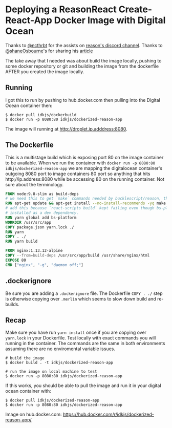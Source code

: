 # Deploying a ReasonReact Create-React-App Docker Image with Digital Ocean

Thanks to [@ncthrbt](https://twitter.com/@ncthbrt) for the assists on [reason's discord channel](https://discordapp.com/channels/235176658175262720/235176658175262720).
Thanks to [@shaneOsbourne](https://twitter.com/shaneosbourne?lang=en)'s for sharing his [article](https://medium.com/@shakyShane/lets-talk-about-docker-artifacts-27454560384f)

The take away that I needed was about build the image locally, pushing to some docker repository or git and building the image from the dockerfile AFTER you created the image locally.

## Running

I got this to run by pushing to hub.docker.com then pulling into the Digital Ocean container then:

```
$ docker pull idkjs/dockerbuild
$ docker run -p 8080:80 idkjs/dockerized-reason-app
```

The image will running at http://droplet.ip.adddress:8080.

## The Dockerfile

This is a multistage build which is exposing port 80 on the image container to be available. When we run the container with `docker run -p 8080:80 idkjs/dockerized-reason-app` we are mapping the digitalocean container's outgoing 8080 port to image containers 80 port so anything that hits http;//ip.address:8080 while be accessing 80 on the running container. Not sure about the terminology.

```Dockerfile
FROM node:9.8-slim as build-deps
# we need this to get `make` commands needed by bucklescript/reason, thanks @ncthbrt
RUN apt-get update && apt-get install --no-install-recommends -yq make g++
# add this because `react-scripts build` kept failing even though bs-platform was
# installed as a dev dependency.
RUN yarn global add bs-platform
WORKDIR /usr/src/app
COPY package.json yarn.lock ./
RUN yarn
COPY . ./
RUN yarn build

FROM nginx:1.13.12-alpine
COPY --from=build-deps /usr/src/app/build /usr/share/nginx/html
EXPOSE 80
CMD ["nginx", "-g", "daemon off;"]
```

## .dockerignore

Be sure you are adding a `.dockerignore` file. The Dockerfile `COPY . ./` step is otherwise copying over `.merlin` which seems to slow down build and re-builds.

## Recap

Make sure you have run `yarn install` once if you are copying over `yarn.lock` in your Dockerfile.
Test locally with exact commands you will running in the container. The commands are the same in both environments assuming there are no enviromental variable issues.

```
# build the image
$ docker build . -t idkjs/dockerized-reason-app

# run the image on local machine to test
$ docker run -p 8080:80 idkjs/dockerized-reason-app
```

If this works, you should be able to pull the image and run it in your digital ocean container with:

```
$ docker pull idkjs/dockerized-reason-app
$ docker run -p 8080:80 idkjs/dockerized-reason-app
```

Image on hub.docker.com: https://hub.docker.com/r/idkjs/dockerized-reason-app/
